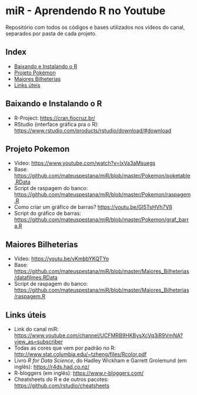 # miR - Aprendendo R no Youtube

Repositório com todos os códigos e bases utilizados nos vídeos do canal, separados por pasta de cada projeto.

## Index
- [Baixando e Instalando o R](#baixando-e-instalando-o-r)
- [Projeto Pokémon](#projeto-pokemon)
- [Maiores Bilheterias](#maiores-bilheterias)
- [Links úteis](#links-uteis)


## Baixando e Instalando o R
- R-Project: https://cran.fiocruz.br/
- RStudio (interface gráfica pra o R): https://www.rstudio.com/products/rstudio/download/#download


## Projeto Pokemon
- Vídeo: https://www.youtube.com/watch?v=IxVa3aMsuegs
- Base: https://github.com/mateuspestana/miR/blob/master/Pokemon/poketable.RData
- Script de raspagem do banco: https://github.com/mateuspestana/miR/blob/master/Pokemon/raspagem.R
- Como criar um gráfico de barras? https://youtu.be/GI5TsHVh7V8
- Script do gráfico de barras: https://github.com/mateuspestana/miR/blob/master/Pokemon/graf_barra.R

## Maiores Bilheterias
- Vídeo: https://youtu.be/vKmbbYKQTYo
- Base: https://github.com/mateuspestana/miR/blob/master/Maiores_Bilheterias/datafilmes.RData
- Script de raspagem do banco: https://github.com/mateuspestana/miR/blob/master/Maiores_Bilheterias/raspagem.R

## Links úteis
- Link do canal miR: https://www.youtube.com/channel/UCFMRB9HKBysXcVq3iR9VmNA?view_as=subscriber
- Todas as cores que vem por padrão no R: http://www.stat.columbia.edu/~tzheng/files/Rcolor.pdf
- Livro *R for Data Science*, do Hadley Wickham e Garrett Grolemund (em inglês): https://r4ds.had.co.nz/
- R-bloggers (em inglês): https://www.r-bloggers.com/
- Cheatsheets do R e de outros pacotes: https://github.com/rstudio/cheatsheets

